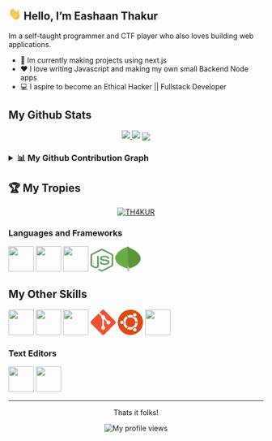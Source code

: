## <img src="https://raw.githubusercontent.com/ABSphreak/ABSphreak/master/gifs/Hi.gif" width="25" /> Hello, I’m Eashaan Thakur
Im a self-taught programmer and CTF player who also loves building web applications.
- 🌱 Im currently making projects using next.js
- ❤️ I love writing Javascript and making my own small Backend Node apps
- 💻 I aspire to become an Ethical Hacker || Fullstack Developer

## My Github Stats
<p align="center">
<a href="https://github.com/TH4KUR" ><img src="https://github-readme-stats.vercel.app/api/top-langs/?username=TH4KUR&layout=compact&count_private=true&theme=omni&langs_count=8&hide_border=true" width="40.9%"/> </a>
<a href="https://github.com/TH4KUR" ><img width="56.9%" src="http://github-readme-stats.vercel.app/api?username=TH4KUR&show_icons=true&theme=omni&hide_border=true&include_all_commits=true&count_private=true"  /></a>
  <a href="https://github.com/TH4KUR" ><img align="center" width="55%" src="http://github-readme-streak-stats.herokuapp.com?user=TH4KUR&theme=omni&count_private=true&hide_border=true" /></a>

</p>

### <details><summary><b>📊 My Github Contribution Graph</b></summary><br><p align="center"><a href="#"><img alt="Eashaan's Activity Graph" src="https://activity-graph.herokuapp.com/graph?username=TH4KUR&theme=github" /></a></p>
</details>




## 🏆 My Tropies
<p align="center">
  <a href="https://github.com/TH4KUR">
  <img width="97.8%" src="https://github-profile-trophy.vercel.app/?username=TH4KUR&theme=discord&column=6argin-w=5&no-frame=true" alt="TH4KUR">
  </a>
</p>

### Languages and Frameworks
<code><img src="https://raw.githubusercontent.com/yurijserrano/Github-Profile-Readme-Logos/master/others/html.svg" width="50" height="50"></code>
<code><img src="https://raw.githubusercontent.com/yurijserrano/Github-Profile-Readme-Logos/master/others/css.svg" width="50" height="50"></code>
<code><img src="https://raw.githubusercontent.com/yurijserrano/Github-Profile-Readme-Logos/master/programming%20languages/javascript.svg" width="50" height="50"></code>
<code><img src="https://raw.githubusercontent.com/TH4KUR/TH4KUR/main/assets/node-js.svg" width="45" height="45"></code>
<code><img src="https://raw.githubusercontent.com/TH4KUR/TH4KUR/main/assets/mongodb.svg" width="50" height="50"></code>

## My Other Skills
<code><img src="https://raw.githubusercontent.com/yurijserrano/Github-Profile-Readme-Logos/master/programming%20languages/bash.svg" width="50" height="50"></code>
<code><img src="https://raw.githubusercontent.com/yurijserrano/Github-Profile-Readme-Logos/master/cloud/heroku.svg" width="50" height="50"></code>
<code><img src="https://raw.githubusercontent.com/yurijserrano/Github-Profile-Readme-Logos/master/others/npm.svg" width="50" height="50"></code>
<code><img src="https://raw.githubusercontent.com/TH4KUR/TH4KUR/main/assets/git.svg" width="50" height="50"></code>
<code><img src="https://raw.githubusercontent.com/TH4KUR/TH4KUR/main/assets/ubuntu.png" width="50" height="50"></code>
<code><img src="https://raw.githubusercontent.com/yurijserrano/Github-Profile-Readme-Logos/master/programming%20languages/python.svg" width="50" height="50"></code>

### Text Editors 
<code><img src="https://raw.githubusercontent.com/yurijserrano/Github-Profile-Readme-Logos/master/text%20editors/sublime.svg" width="50" height="50"></code>
<code><img src="https://raw.githubusercontent.com/yurijserrano/Github-Profile-Readme-Logos/master/text%20editors/vscode.svg" width="50" height="50"></code>

<!---
TH4KUR/TH4KUR is a ✨ special ✨ repository because its `README.md` (this file) appears on your GitHub profile.
You can click the Preview link to take a look at your changes.
--->
---
<p align=center>Thats it folks! </p>
<p align=center><img src="https://komarev.com/ghpvc/?username=TH4KUR&color=blueviolet" alt="My profile views"></p>
